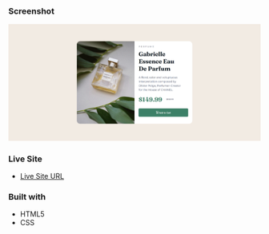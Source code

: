### Screenshot

![](./screenshot.png)


### Live Site

- [Live Site URL](https://louai111.github.io/Product-Preview-Card/)

### Built with

- HTML5
- CSS 

